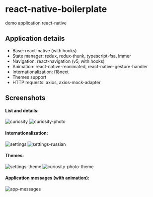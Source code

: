 # react-native-boilerplate
demo application react-native

## Application details
- Base: react-native (with hooks)
- State manager: redux, redux-thunk, typescript-fsa, immer
- Navigation: react-navigation (v5, with hooks)
- Animation: react-native-reanimated, react-native-gesture-handler
- Internationalization: i18next
- Themes support
- HTTP requests: axios, axios-mock-adapter

## Screenshots
#### List and details:

![curiosity](https://github.com/ventym/react-native-boilerplate/wiki/images/curiosity.png)
![curiosity-photo](https://github.com/ventym/react-native-boilerplate/wiki/images/curiosity-photo.png)

#### Internationalization:

![settings](https://github.com/ventym/react-native-boilerplate/wiki/images/settings.png)
![settings-russian](https://github.com/ventym/react-native-boilerplate/wiki/images/settings-russian.png)

#### Themes:

![settings-theme](https://github.com/ventym/react-native-boilerplate/wiki/images/settings-theme.png)
![curiosity-photo-theme](https://github.com/ventym/react-native-boilerplate/wiki/images/curiosity-photo-theme.png)

#### Application messages (with animation):

![app-messages](https://github.com/ventym/react-native-boilerplate/wiki/images/app-messages.png)
